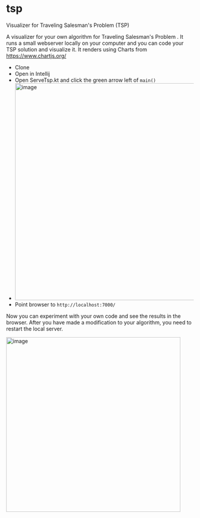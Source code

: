 # tsp
Visualizer for Traveling Salesman's Problem (TSP)


A visualizer for your own algorithm for Traveling Salesman's Problem . It runs a small webserver locally on your computer and you can code your TSP solution and visualize it. It renders using Charts from https://www.chartjs.org/

* Clone
* Open in Intellij
* Open ServeTsp.kt and click the green arrow left of `main()` 
* <img width="581" alt="image" src="https://user-images.githubusercontent.com/73845023/128880695-582c19d4-9c60-4c96-a538-0303295e2b19.png">
* Point browser to `http://localhost:7000/`

Now you can experiment with your own code and see the results in the browser. 
After you have made a modification to your algorithm, you need to restart the local server. 

<img width="468" alt="image" src="https://user-images.githubusercontent.com/73845023/128880648-392924f2-24f7-42e6-9262-93af3a96eb63.png">
